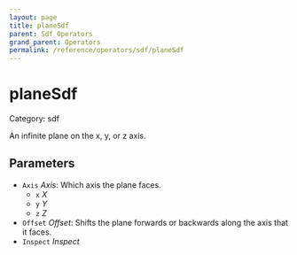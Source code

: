```yaml
---
layout: page
title: planeSdf
parent: Sdf Operators
grand_parent: Operators
permalink: /reference/operators/sdf/planeSdf
---
```


# planeSdf

Category: sdf



An infinite plane on the x, y, or z axis.

## Parameters

* `Axis` *Axis*: Which axis the plane faces.
  * `x` *X*
  * `y` *Y*
  * `z` *Z*
* `Offset` *Offset*: Shifts the plane forwards or backwards along the axis that it faces.
* `Inspect` *Inspect*
